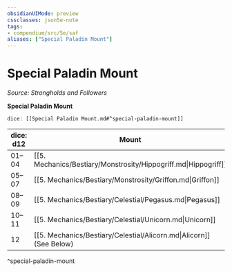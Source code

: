 ```yaml
---
obsidianUIMode: preview
cssclasses: json5e-note
tags:
- compendium/src/5e/saf
aliases: ["Special Paladin Mount"]
---
```

# Special Paladin Mount
*Source: Strongholds and Followers* 

**Special Paladin Mount**

`dice: [[Special Paladin Mount.md#^special-paladin-mount]]`

| dice: d12 | Mount |
|-----------|-------|
| 01–04 | [[5. Mechanics/Bestiary/Monstrosity/Hippogriff.md\|Hippogriff]] |
| 05–07 | [[5. Mechanics/Bestiary/Monstrosity/Griffon.md\|Griffon]] |
| 08–09 | [[5. Mechanics/Bestiary/Celestial/Pegasus.md\|Pegasus]] |
| 10–11 | [[5. Mechanics/Bestiary/Celestial/Unicorn.md\|Unicorn]] |
| 12 | [[5. Mechanics/Bestiary/Celestial/Alicorn.md\|Alicorn]] (See Below) |
^special-paladin-mount